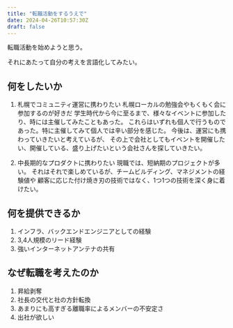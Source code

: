 ```yaml
---
title: "転職活動をするうえで"
date: 2024-04-26T10:57:30Z
draft: false
---
```


転職活動を始めようと思う。

それにあたって自分の考えを言語化してみたい。

## 何をしたいか

1. 札幌でコミュニティ運営に携わりたい
札幌ローカルの勉強会やもくもく会に参加するのが好きだ
学生時代から今に至るまで、様々なイベントに参加したり、時には主催してみたこともあった。
これらはいずれも個人で行うものであった。特に主催してみて個人では辛い部分を感じた。
今後は、運営にも携わっていきたいと考えているが、
その上で会社としてもイベントを開催したい、開催している、盛り上げたいという会社さんを探していきたい。

2. 中長期的なプロダクトに携わりたい
現職では、短納期のプロジェクトが多い。
それはそれで楽しめているが、チームビルディング、マネジメントの経験値や
顧客に応じた付け焼き刃の技術ではなく、1つ1つの技術を深く身に着けたい。

## 何を提供できるか

1. インフラ、バックエンドエンジニアとしての経験
2. 3,4人規模のリード経験
3. 強いインターネットアンテナの共有

## なぜ転職を考えたのか

1. 昇給剥奪
2. 社長の交代と社の方針転換
3. あまりにも高すぎる離職率によるメンバーの不安定さ
4. 出社が欲しい
